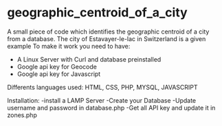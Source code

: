 # geographic_centroid_of_a_city
A small piece of code which identifies the geographic centroid of a city from a database.
The city of Estavayer-le-lac in Switzerland is a given example
To make it work you need to have:
- A Linux Server with Curl and database preinstalled
- Google api key for Geocode
- Google api key for Javascript

Differents languages used:
HTML, CSS, PHP, MYSQL, JAVASCRIPT

Installation:
-install a LAMP Server
-Create your Database 
-Update username and password in database.php
-Get all API key and update it in zones.php
